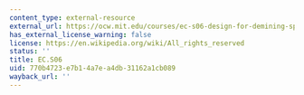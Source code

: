 ```yaml
---
content_type: external-resource
external_url: https://ocw.mit.edu/courses/ec-s06-design-for-demining-spring-2007/
has_external_license_warning: false
license: https://en.wikipedia.org/wiki/All_rights_reserved
status: ''
title: EC.S06
uid: 770b4723-e7b1-4a7e-a4db-31162a1cb089
wayback_url: ''
---
```

